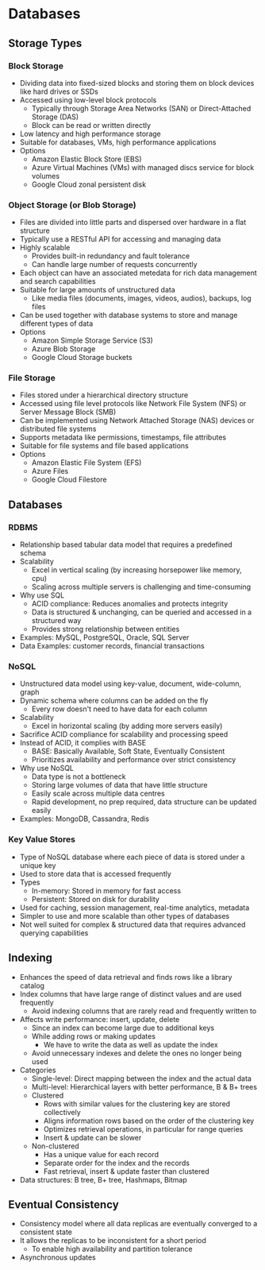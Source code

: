 # Databases

## Storage Types

### Block Storage

-   Dividing data into fixed-sized blocks and storing them on block devices like hard drives or SSDs
-   Accessed using low-level block protocols
    -   Typically through Storage Area Networks (SAN) or Direct-Attached Storage (DAS)
    -   Block can be read or written directly
-   Low latency and high performance storage
-   Suitable for databases, VMs, high performance applications
-   Options
    -   Amazon Elastic Block Store (EBS)
    -   Azure Virtual Machines (VMs) with managed discs service for block volumes
    -   Google Cloud zonal persistent disk

### Object Storage (or Blob Storage)

-   Files are divided into little parts and dispersed over hardware in a flat structure
-   Typically use a RESTful API for accessing and managing data
-   Highly scalable
    -   Provides built-in redundancy and fault tolerance
    -   Can handle large number of requests concurrently
-   Each object can have an associated metedata for rich data management and search capabilities
-   Suitable for large amounts of unstructured data
    -   Like media files (documents, images, videos, audios), backups, log files
-   Can be used together with database systems to store and manage different types of data
-   Options
    -   Amazon Simple Storage Service (S3)
    -   Azure Blob Storage
    -   Google Cloud Storage buckets

### File Storage

-   Files stored under a hierarchical directory structure
-   Accessed using file level protocols like Network File System (NFS) or Server Message Block (SMB)
-   Can be implemented using Network Attached Storage (NAS) devices or distributed file systems
-   Supports metadata like permissions, timestamps, file attributes
-   Suitable for file systems and file based applications
-   Options
    -   Amazon Elastic File System (EFS)
    -   Azure Files
    -   Google Cloud Filestore

## Databases

### RDBMS

-   Relationship based tabular data model that requires a predefined schema
-   Scalability
    -   Excel in vertical scaling (by increasing horsepower like memory, cpu)
    -   Scaling across multiple servers is challenging and time-consuming
-   Why use SQL
    -   ACID compliance: Reduces anomalies and protects integrity
    -   Data is structured & unchanging, can be queried and accessed in a structured way
    -   Provides strong relationship between entities
-   Examples: MySQL, PostgreSQL, Oracle, SQL Server
-   Data Examples: customer records, financial transactions

### NoSQL

-   Unstructured data model using key-value, document, wide-column, graph
-   Dynamic schema where columns can be added on the fly
    -   Every row doesn't need to have data for each column
-   Scalability
    -   Excel in horizontal scaling (by adding more servers easily)
-   Sacrifice ACID compliance for scalability and processing speed
-   Instead of ACID, it complies with BASE
    -   BASE: Basically Available, Soft State, Eventually Consistent
    -   Prioritizes availability and performance over strict consistency
-   Why use NoSQL
    -   Data type is not a bottleneck
    -   Storing large volumes of data that have little structure
    -   Easily scale across multiple data centres
    -   Rapid development, no prep required, data structure can be updated easily
-   Examples: MongoDB, Cassandra, Redis

### Key Value Stores

-   Type of NoSQL database where each piece of data is stored under a unique key
-   Used to store data that is accessed frequently
-   Types
    -   In-memory: Stored in memory for fast access
    -   Persistent: Stored on disk for durability
-   Used for caching, session management, real-time analytics, metadata
-   Simpler to use and more scalable than other types of databases
-   Not well suited for complex & structured data that requires advanced querying capabilities

## Indexing

-   Enhances the speed of data retrieval and finds rows like a library catalog
-   Index columns that have large range of distinct values and are used frequently
    -   Avoid indexing columns that are rarely read and frequently written to
-   Affects write performance: insert, update, delete
    -   Since an index can become large due to additional keys
    -   While adding rows or making updates
        -   We have to write the data as well as update the index
    -   Avoid unnecessary indexes and delete the ones no longer being used
-   Categories
    -   Single-level: Direct mapping between the index and the actual data
    -   Multi-level: Hierarchical layers with better performance, B & B+ trees
    -   Clustered
        -   Rows with similar values for the clustering key are stored collectively
        -   Aligns information rows based on the order of the clustering key
        -   Optimizes retrieval operations, in particular for range queries
        -   Insert & update can be slower
    -   Non-clustered
        -   Has a unique value for each record
        -   Separate order for the index and the records
        -   Fast retrieval, insert & update faster than clustered
-   Data structures: B tree, B+ tree, Hashmaps, Bitmap

## Eventual Consistency

-   Consistency model where all data replicas are eventually converged to a consistent state
-   It allows the replicas to be inconsistent for a short period
    -   To enable high availability and partition tolerance
-   Asynchronous updates
